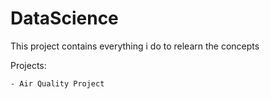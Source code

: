 # DataScience
This project contains everything i do to relearn the concepts

Projects:

    - Air Quality Project
 
